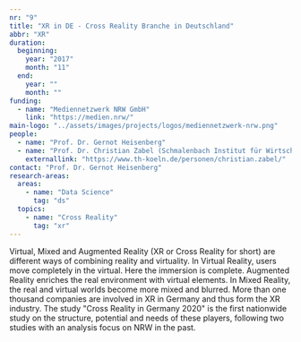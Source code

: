 ```yaml
---
nr: "9"
title: "XR in DE - Cross Reality Branche in Deutschland"
abbr: "XR"
duration:
  beginning: 
    year: "2017"
    month: "11"
  end: 
    year: ""
    month: ""
funding:
  - name: "Mediennetzwerk NRW GmbH"
    link: "https://medien.nrw/"
main-logo: "../assets/images/projects/logos/mediennetzwerk-nrw.png"
people: 
  - name: "Prof. Dr. Gernot Heisenberg"
  - name: "Prof. Dr. Christian Zabel (Schmalenbach Institut für Wirtschaftswissenschaften der TH Köln)"
    externallink: "https://www.th-koeln.de/personen/christian.zabel/"
contact: "Prof. Dr. Gernot Heisenberg"
research-areas:
  areas: 
    - name: "Data Science"
      tag: "ds"
  topics:
    - name: "Cross Reality"
      tag: "xr"
---
```

Virtual, Mixed and Augmented Reality (XR or Cross Reality for short) are different ways of combining reality and virtuality. In Virtual Reality, users move completely in the virtual. Here the immersion is complete. Augmented Reality enriches the real environment with virtual elements. In Mixed Reality, the real and virtual worlds become more mixed and blurred.
More than one thousand companies are involved in XR in Germany and thus form the XR industry. The study "Cross Reality in Germany 2020" is the first nationwide study on the structure, potential and needs of these players, following two studies with an analysis focus on NRW in the past.
